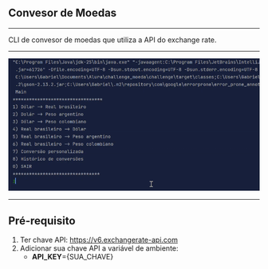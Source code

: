 ## Convesor de Moedas

---

CLI de convesor de moedas que utiliza a API do exchange rate.

---

![](gif.gif)

---

## Pré-requisito
1. Ter chave API: https://v6.exchangerate-api.com
2. Adicionar sua chave API  a variável de ambiente:
   - **API_KEY**={SUA_CHAVE}
